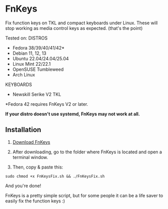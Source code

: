 # FnKeys

Fix function keys on TKL and compact keyboards under Linux. These will stop working as media control keys as expected. (that's the point)

Tested on:
DISTROS
- Fedora 38/39/40/41/42*
- Debian 11, 12, 13
- Ubuntu 22.04/24.04/25.04
- Linux Mint 22/22.1
- OpenSUSE Tumbleweed
- Arch Linux

KEYBOARDS
- Newskill Serike V2 TKL

*Fedora 42 requires FnKeys V2 or later.

**If your distro doesn't use systemd, FnKeys may not work at all.**

## Installation
1. [Download FnKeys](https://github.com/ivandfx/fnkeys/releases)

2. After downloading, go to the folder where FnKeys is located and open a terminal window.

3. Then, copy & paste this:

```
sudo chmod +x FnKeysFix.sh && ./FnKeysFix.sh
```

And you're done!

FnKeys is a pretty simple script, but for some people it can be a life saver to easily fix the function keys :)
